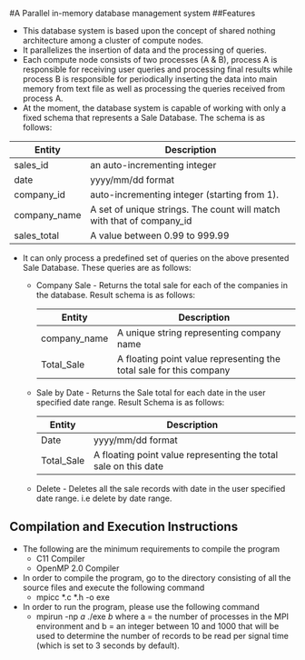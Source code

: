 #A Parallel in-memory database management system
##Features
* This database system is based upon the concept of shared nothing architecture among a cluster of compute nodes.
* It parallelizes the insertion of data and the processing of queries.
* Each compute node consists of two processes (A & B), process A is responsible for receiving user queries and processing final results while process B is responsible for periodically inserting the data into main memory from text file as well as processing the queries received from process A.
* At the moment, the database system is capable of working with only a fixed schema that represents a Sale Database. The schema is as follows:

Entity | Description
-------|------------
sales_id| an auto-incrementing integer
date| yyyy/mm/dd format
company_id| auto-incrementing integer (starting from 1).
company_name| A set of unique strings. The count will match with that of company_id
sales_total| A value between 0.99 to 999.99
* It can only process a predefined set of queries on the above presented Sale Database. These queries are as follows:
  + Company Sale - Returns the total sale for each of the companies in the database.
    Result schema is as follows:
    
    Entity | Description
    -------|------------
    company_name| A unique string representing company name
    Total_Sale | A floating point value representing the total sale for this company
    
  + Sale by Date - Returns the Sale total for each date in the user specified date range.
    Result Schema is as follows:
    
    Entity | Description
    -------|------------
    Date| yyyy/mm/dd format
    Total_Sale| A floating point value representing the total sale on this date
  
  + Delete - Deletes all the sale records with date in the user specified date range. i.e delete by date range.
  
## Compilation and Execution Instructions
* The following are the minimum requirements to compile the program
  + C11 Compiler
  + OpenMP 2.0 Compiler
* In order to compile the program, go to the directory consisting of all the source files and execute the following command
  + mpicc *.c *.h -o exe
* In order to run the program, please use the following command
  + mpirun -np _a_ ./exe _b_
  where a = the number of processes in the MPI environment and b = an integer between 10 and 1000 that will be used to 
  determine the number of records to be read per signal time (which is set to 3 seconds by default).
